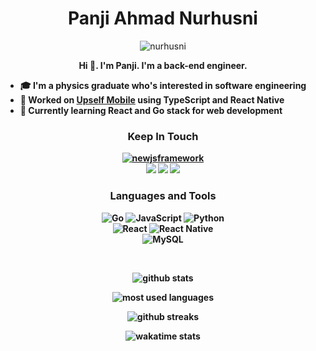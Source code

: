 <h1 align="center" font-weight="bold">Panji Ahmad Nurhusni</h1>

<p align="center"> 
    <img src="https://komarev.com/ghpvc/?username=nurhusni&style=flat&label=Profile+Views" alt="nurhusni" /> 
</p>

<p align="center">
    <strong>
        Hi 👋. I'm Panji. I'm a back-end engineer.
</p>

- 🎓 I'm a **physics** graduate who's interested in **software engineering**
- 🔭 Worked on **[Upself Mobile](https://github.com/Upself-ID/upself-mobile)** using **TypeScript** and **React Native**
- 🌱 Currently learning **React** and **Go** stack for **web development**

<h3 align="center">Keep In Touch</h3>
<p align="center">
    <!-- Twitter -->
    <a href="https://twitter.com/newjsframework" target="blank"><img src="https://img.shields.io/twitter/follow/newjsframework?logo=twitter&style=for-the-badge" alt="newjsframework" /></a> 
    </br>
    <!-- Email and Social Media -->
    <a href="mailto:panjinurhusni@gmail.com"><img src="https://img.shields.io/badge/panjinurhusni@gmail.com-EA4335?style=for-the-badge&logo=gmail&logoColor=white" /></a>
    <a href="https://www.linkedin.com/in/panjiahmadn/"><img src="https://img.shields.io/badge/Panji Ahmad Nurhusni-%230A66C2.svg?style=for-the-badge&logo=linkedin&logoColor=white" /></a>
    <a href="https://t.me/thenurhusni"><img src="https://img.shields.io/badge/thenurhusni-26A5E4?style=for-the-badge&logo=telegram&logoColor=white" /></a>
    </br>
</p>

<h3 align="center">Languages and Tools</h3>
<p align="center"> 
    <!-- Programming Languages -->
    <img src="https://img.shields.io/badge/Go-00ADD8?style=for-the-badge&logo=go&logoColor=white" alt="Go"/>
    <!-- <img src="https://img.shields.io/badge/Java-007396?style=for-the-badge&logo=java&logoColor=white" alt="Java"/> -->
    <img src="https://img.shields.io/badge/JavaScript-F7DF1E?style=for-the-badge&logo=javascript&logoColor=black" alt="JavaScript"/>
    <img src="https://img.shields.io/badge/Python-3776AB?style=for-the-badge&logo=python&logoColor=white" alt="Python"/>
    </br>
    <!-- Frameworks -->
    <img src="https://img.shields.io/badge/React-61DAFB?style=for-the-badge&logo=react&logoColor=black" alt="React"/>
    <img src="https://img.shields.io/badge/React_Native-61DAFB?style=for-the-badge&logo=react&logoColor=black" alt="React Native"/>
    <!-- <img src="https://img.shields.io/badge/Spring-%236DB33F.svg?style=for-the-badge&logo=spring&logoColor=white" alt="Spring"> -->
    </br>
    <!-- Database -->
    <img src="https://img.shields.io/badge/MySQL-%234479A1.svg?style=for-the-badge&logo=mysql&logoColor=white" alt="MySQL">
</p>

</br>

<!-- Stats -->
<p align="center">
    <img align="center" src="https://github-readme-stats.vercel.app/api?username=nurhusni&show_icons=true&locale=en&include_all_commits=true&theme=onedark&hide_border=true&count_private=true" alt="github stats" />
</p>

<p align="center">
    <img align="center" src="https://github-readme-stats.vercel.app/api/top-langs/?username=nurhusni&show_icons=true&locale=en&layout=compact&theme=onedark&hide_border=true&langs_count=10&hide=html,css" alt="most used languages" />
</p>

<p align="center">
    <img align="center" src="https://github-readme-streak-stats.herokuapp.com/?user=nurhusni&theme=onedark&hide_border=true" alt="github streaks" />
</p>

<p align="center">
    <img align="center" src="https://github-readme-stats.vercel.app/api/wakatime?username=remainHustling&layout=compact&theme=onedark&hide_border=true" alt="wakatime stats">
</p>

<!-- <p align="center">
    <img align="center" src="https://activity-graph.herokuapp.com/graph?username=nurhusni&theme=one-dark&hide_border=true" alt="activity graph">
</p> -->

<!--
    Icons are from simpleicons.org
    Badges are from shields.io
 -->
